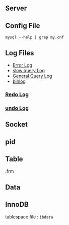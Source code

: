 ## Server



## Config File

```shell
mysql --help | grep my.cnf
```



## Log Files

- [Error Log](/docs/CS/DB/MySQL/serverlog.md?id=error-log)
- [slow query Log](/docs/CS/DB/MySQL/serverlog.md?id=slow-query-log)
- [General Query Log](/docs/CS/DB/MySQL/serverlog.md?id=General-Query-Log)
- [binlog](/docs/CS/DB/MySQL/serverlog.md?id=binary-log)

### [Redo Log](/docs/CS/DB/MySQL/redolog.md)

### [undo Log](/docs/CS/DB/MySQL/undolog.md)


## Socket





## pid



## Table



.frm



## Data



## InnoDB



tablespace file : `ibdata`











